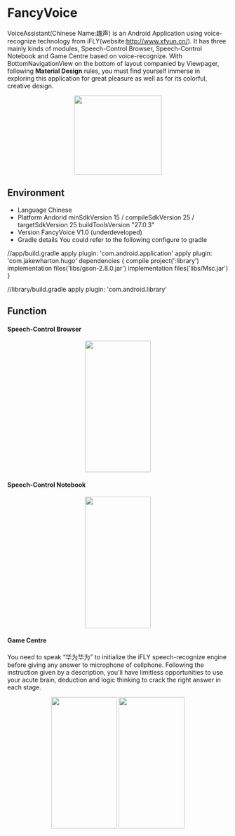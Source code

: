 # FancyVoice
VoiceAssistant(Chinese Name:趣声) is an Android Application using voice-recognize technology from iFLY(website:http://www.xfyun.cn/). It has three mainly kinds of modules, Speech-Control Browser, Speech-Control Notebook and Game Centre based on voice-recognize. With BottomNavigationView on the bottom of layout companied by Viewpager, following **Material Design** rules, you must find yourself immerse in exploring this application for great pleasure as well as for its colorful, creative design.
<div align=center><img width="200" height="180" src="http://opm54c01s.bkt.clouddn.com/18-3-16/3554926.jpg"/></div>

## Environment
* Language
  Chinese
* Platform
  Andorid 
  minSdkVersion 15 / compileSdkVersion 25 / targetSdkVersion 25
  buildToolsVersion "27.0.3"
* Version
  FancyVoice V1.0 (underdeveloped)
* Gradle details
  You could refer to the following configure to gradle

//app/build.gradle
apply plugin: 'com.android.application'
apply plugin: 'com.jakewharton.hugo'
dependencies {
    compile project(':library')
    implementation files('libs/gson-2.8.0.jar')
    implementation files('libs/Msc.jar')
}

//library/build.gradle
apply plugin: 'com.android.library'


## Function
#### Speech-Control Browser
<div align=center><img width="150" height="300" src="http://opm54c01s.bkt.clouddn.com/18-3-16/61169555.jpg"/></div>

#### Speech-Control Notebook
<div align=center><img width="150" height="300" src="http://opm54c01s.bkt.clouddn.com/18-3-16/96617817.jpg"/></div>

#### Game Centre
You need to speak “华为华为” to initialize the iFLY speech-recognize engine before giving any answer to microphone of cellphone. Following the instruction given by a description, you'll have limitless opportunities to use your acute brain, deduction and logic thinking to crack the right answer in each stage.
<div align=center>
  <img width="150" height="300" src="http://opm54c01s.bkt.clouddn.com/18-3-16/13284193.jpg"/>
  <img width="150" height="300" src="http://opm54c01s.bkt.clouddn.com/18-3-16/76865400.jpg"/>
</div>
